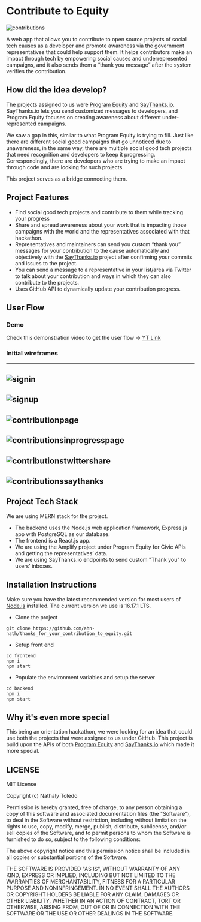# Contribute to Equity
![contributions](https://user-images.githubusercontent.com/67247850/192173465-600def16-29e8-4b5b-b338-e94c2705f691.png)

A web app that allows you to contribute to open source projects of social tech causes as a developer and promote awareness via the government representatives that could help support them. It helps contributors make an impact through tech by empowering social causes and underrepresented campaigns, and it also sends them a “thank you message” after the system verifies the contribution. 

## How did the idea develop?

The projects assigned to us were [Program Equity](https://github.com/ProgramEquity) and [SayThanks.io](https://saythanks.io/). SayThanks.io lets you send customized messages to developers, and Program Equity focuses on creating awareness about different under-represented campaigns. 

We saw a gap in this, similar to what Program Equity is trying to fill. Just like there are different social good campaigns that go unnoticed due to unawareness, in the same way, there are multiple social good tech projects that need recognition and developers to keep it progressing. Correspondingly, there are developers who are trying to make an impact through code and are looking for such projects. 


This project serves as a bridge connecting them. 

## Project Features

- Find social good tech projects and contribute to them while tracking your progress
- Share and spread awareness about your work that is impacting those campaigns with the world and the representatives associated with that hackathon. 
- Representatives and maintainers can send you custom “thank you” messages for your contribution to the cause automatically and objectively with the [SayThanks.io](https://saythanks.io/) project after confirming your commits and issues to the project. 
- You can send a message to a representative in your list/area via Twitter to talk about your contribution and ways in which they can also contribute to the projects.
- Uses GitHub API to dynamically update your contribution progress.


## User Flow
### Demo
Check this demonstration video to get the user flow -> [YT Link](https://youtu.be/oMQL1qKpTDo)

### Initial wireframes 
---
![signin](https://user-images.githubusercontent.com/67247850/192173938-cbe5cd1f-f60c-46aa-b571-65bb72884a78.png)
---
![signup](https://user-images.githubusercontent.com/67247850/192173964-bdd950bb-9c7c-4727-a920-49bf7753ec25.png)
---
![contributionpage](https://user-images.githubusercontent.com/67247850/192173971-88c3feb2-9b92-4bee-8ff7-5dff880bf15c.png)
---
![contributionsinprogresspage](https://user-images.githubusercontent.com/67247850/192173978-b1dd4f47-ee95-4f7b-9f04-1e13b8ede5a6.png)
---
![contributionstwittershare](https://user-images.githubusercontent.com/67247850/192173987-6a9d70d3-21c6-4b52-8c50-b6428ab0d2b5.png)
---
![contributionssaythanks](https://user-images.githubusercontent.com/67247850/192173992-b6b5b2ca-f8ef-41a2-b940-1d64266a337e.png)
---

## Project Tech Stack

We are using MERN stack for the project. 

- The backend uses the Node.js web application framework, Express.js app with PostgreSQL as our database.
- The frontend is a React.js app.
- We are using the Amplify project under Program Equity for Civic APIs and getting the representatives’ data.
- We are using SayThanks.io endpoints to send custom "Thank you" to users' inboxes.

## Installation Instructions 

Make sure you have the latest recommended version for most users of [Node.js](https://nodejs.org/en/) installed. The current version we use is 16.17.1 LTS. 

- Clone the project
```
git clone https://github.com/ahn-nath/thanks_for_your_contribution_to_equity.git
```

- Setup front end
```
cd frontend 
npm i
npm start
```

- Populate the environment variables and setup the server
```
cd backend 
npm i
npm start
```

## Why it's even more special

This being an orientation hackathon, we were looking for an idea that could use both the projects that were assigned to us under GitHub. This project is build upon the APIs of both [Program Equity](https://github.com/ProgramEquity) and [SayThanks.io](https://saythanks.io/) which made it more special.  


## LICENSE

MIT License

Copyright (c) Nathaly Toledo 

Permission is hereby granted, free of charge, to any person obtaining a copy
of this software and associated documentation files (the "Software"), to deal
in the Software without restriction, including without limitation the rights
to use, copy, modify, merge, publish, distribute, sublicense, and/or sell
copies of the Software, and to permit persons to whom the Software is
furnished to do so, subject to the following conditions:

The above copyright notice and this permission notice shall be included in all
copies or substantial portions of the Software.

THE SOFTWARE IS PROVIDED "AS IS", WITHOUT WARRANTY OF ANY KIND, EXPRESS OR
IMPLIED, INCLUDING BUT NOT LIMITED TO THE WARRANTIES OF MERCHANTABILITY,
FITNESS FOR A PARTICULAR PURPOSE AND NONINFRINGEMENT. IN NO EVENT SHALL THE
AUTHORS OR COPYRIGHT HOLDERS BE LIABLE FOR ANY CLAIM, DAMAGES OR OTHER
LIABILITY, WHETHER IN AN ACTION OF CONTRACT, TORT OR OTHERWISE, ARISING FROM,
OUT OF OR IN CONNECTION WITH THE SOFTWARE OR THE USE OR OTHER DEALINGS IN THE
SOFTWARE.


